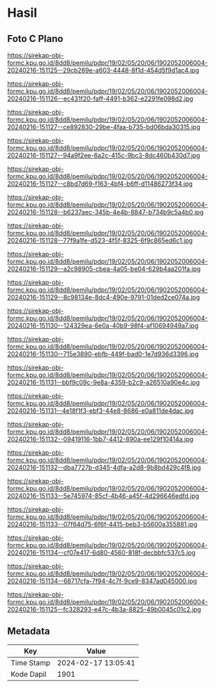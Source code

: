 # Hasil

## Foto C Plano

https://sirekap-obj-formc.kpu.go.id/8dd8/pemilu/pdpr/19/02/05/20/06/1902052006004-20240216-151125--29cb269e-a603-4448-8f1d-454d5f9d1ac4.jpg

https://sirekap-obj-formc.kpu.go.id/8dd8/pemilu/pdpr/19/02/05/20/06/1902052006004-20240216-151126--ec431f20-faff-4491-b362-e2291fe098d2.jpg

https://sirekap-obj-formc.kpu.go.id/8dd8/pemilu/pdpr/19/02/05/20/06/1902052006004-20240216-151127--ce892830-29be-4faa-b735-bd06bda30315.jpg

https://sirekap-obj-formc.kpu.go.id/8dd8/pemilu/pdpr/19/02/05/20/06/1902052006004-20240216-151127--94a9f2ee-6a2c-415c-9bc3-8dc460b430d7.jpg

https://sirekap-obj-formc.kpu.go.id/8dd8/pemilu/pdpr/19/02/05/20/06/1902052006004-20240216-151127--c8bd7d69-f163-4bf4-b6ff-d11486273f34.jpg

https://sirekap-obj-formc.kpu.go.id/8dd8/pemilu/pdpr/19/02/05/20/06/1902052006004-20240216-151128--b6237aec-345b-4e4b-8847-b734b9c5a4b0.jpg

https://sirekap-obj-formc.kpu.go.id/8dd8/pemilu/pdpr/19/02/05/20/06/1902052006004-20240216-151128--77f9a1fe-d523-4f5f-8325-6f9c865ed6c1.jpg

https://sirekap-obj-formc.kpu.go.id/8dd8/pemilu/pdpr/19/02/05/20/06/1902052006004-20240216-151129--a2c98905-cbea-4a05-be04-629b4aa201fa.jpg

https://sirekap-obj-formc.kpu.go.id/8dd8/pemilu/pdpr/19/02/05/20/06/1902052006004-20240216-151129--8c98134e-8dc4-490e-9791-01ded2ce074a.jpg

https://sirekap-obj-formc.kpu.go.id/8dd8/pemilu/pdpr/19/02/05/20/06/1902052006004-20240216-151130--124329ea-6e0a-40b9-98f4-af10694949a7.jpg

https://sirekap-obj-formc.kpu.go.id/8dd8/pemilu/pdpr/19/02/05/20/06/1902052006004-20240216-151130--715e3890-ebfb-449f-bad0-1e7d936d3396.jpg

https://sirekap-obj-formc.kpu.go.id/8dd8/pemilu/pdpr/19/02/05/20/06/1902052006004-20240216-151131--bbf9c09c-9e8a-4359-b2c9-a26510a90e4c.jpg

https://sirekap-obj-formc.kpu.go.id/8dd8/pemilu/pdpr/19/02/05/20/06/1902052006004-20240216-151131--4e18f1f3-ebf3-44e8-8686-e0a811de4dac.jpg

https://sirekap-obj-formc.kpu.go.id/8dd8/pemilu/pdpr/19/02/05/20/06/1902052006004-20240216-151132--09419116-1bb7-4412-890a-ee129f10414a.jpg

https://sirekap-obj-formc.kpu.go.id/8dd8/pemilu/pdpr/19/02/05/20/06/1902052006004-20240216-151132--dba7727b-d345-4dfa-a2d8-9b8bd429c4f8.jpg

https://sirekap-obj-formc.kpu.go.id/8dd8/pemilu/pdpr/19/02/05/20/06/1902052006004-20240216-151133--5e745974-85cf-4b46-a45f-4d296646edfd.jpg

https://sirekap-obj-formc.kpu.go.id/8dd8/pemilu/pdpr/19/02/05/20/06/1902052006004-20240216-151133--07f64d75-6f6f-4415-beb3-b5600a355881.jpg

https://sirekap-obj-formc.kpu.go.id/8dd8/pemilu/pdpr/19/02/05/20/06/1902052006004-20240216-151134--cf07e417-6d80-4560-818f-decbbfc537c5.jpg

https://sirekap-obj-formc.kpu.go.id/8dd8/pemilu/pdpr/19/02/05/20/06/1902052006004-20240216-151134--68717cfa-7f94-4c7f-9ce9-8347ad045000.jpg

https://sirekap-obj-formc.kpu.go.id/8dd8/pemilu/pdpr/19/02/05/20/06/1902052006004-20240216-151125--fc328293-e47c-4b3a-8825-49b0045c01c2.jpg


## Metadata

| Key        | Value               |
| ---------- | ------------------- |
| Time Stamp | 2024-02-17 13:05:41 |
| Kode Dapil | 1901                |



